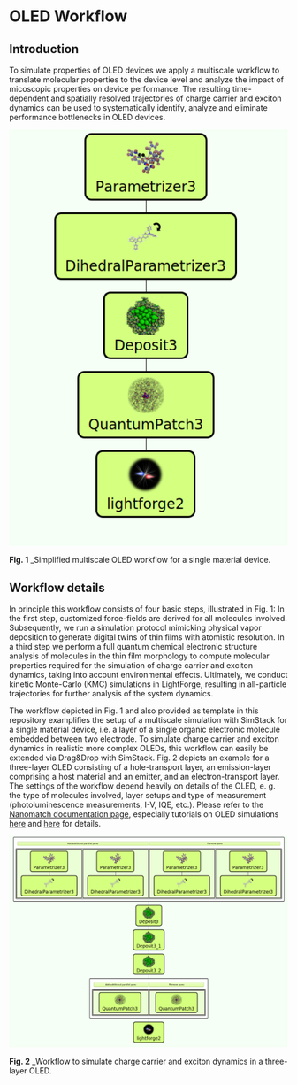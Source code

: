 # OLED Workflow
## Introduction
To simulate properties of OLED devices we apply a multiscale workflow to translate molecular properties to the device level and analyze the impact of micoscopic properties on device performance. The resulting time-dependent and spatially resolved trajectories of charge carrier and exciton dynamics can be used to systematically identify, analyze and eliminate performance bottlenecks in OLED devices. 


<img src="Fig1.png" alt="drawing" width="600"/>

**Fig. 1** _Simplified multiscale OLED workflow for a single material device.

## Workflow details
In principle this workflow consists of four basic steps, illustrated in Fig. 1: In the first step, customized force-fields are derived for all molecules involved. Subsequently, we run a simulation protocol mimicking physical vapor deposition to generate digital twins of thin films with atomistic resolution. In a third step we perform a full quantum chemical electronic structure analysis of molecules in the thin film morphology to compute molecular properties required for the simulation of charge carrier and exciton dynamics,  taking into account environmental effects. Ultimately, we conduct kinetic Monte-Carlo (KMC) simulations in LightForge, resulting in all-particle trajectories for further analysis of the system dynamics. 

The workflow depicted in Fig. 1 and also provided as template in this repository examplifies the setup of a multiscale simulation with SimStack for a single material device, i.e. a layer of a single organic electronic molecule embedded between two electrode. To simulate charge carrier and exciton dynamics in realistic more complex OLEDs, this workflow can easily be extended via Drag&Drop with SimStack. Fig. 2 depicts an example for a three-layer OLED consisting of a hole-transport layer, an emission-layer comprising a host material and an emitter, and an electron-transport layer. The settings of the workflow depend heavily on details of the OLED, e. g. the type of molecules involved, layer setups and type of measurement (photoluminescence measurements, I-V, IQE, etc.). Please refer to the [Nanomatch documentation page](http://docs.nanomatch.de), especially tutorials on OLED simulations [here](http://docs.nanomatch.de/usecases/ANPDIrpiqStack/ANPDIrpiqStack.html) and [here](http://docs.nanomatch.de/nanomatch-modules/LightForge/LightForgeOutputs.html#excitonic-events) for details. 

<img src="Fig2.png" alt="drawing" width="700"/>

**Fig. 2** _Workflow to simulate charge carrier and exciton dynamics in a three-layer OLED.





